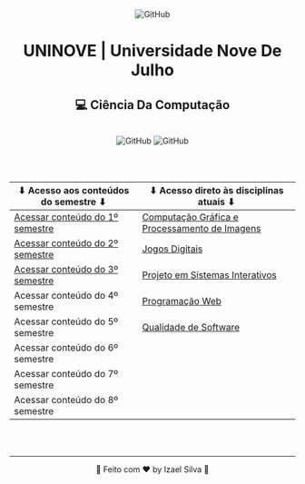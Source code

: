 <div align="center">
   <img alt="GitHub" src="https://www.uninove.br/logo-uninove.svg"/>

   <h1>UNINOVE | Universidade Nove De Julho</h1>
   <h2>💻 Ciência Da Computação</h2>

   <br>

   <div align="center">
      <img alt="GitHub" src="https://img.shields.io/github/license/Ias4g/take-home-coding-challenge?color=%2323BFD0&logoColor=%230F0F0F"/>
      <img alt="GitHub" src="https://img.shields.io/badge/PRs-welcome-23BFD0" />
   </div>

   <br><br>

   | ⬇ Acesso aos conteúdos do semestre ⬇ | ⬇ Acesso direto às disciplinas atuais ⬇                         |
   |-----------------------------------------------|-----------------------------------------------------------------|
   | [Acessar conteúdo do 1º semestre](./2022/1/)  | [Computação Gráfica e Processamento de Imagens](./2023/1/cgpi/) |
   | [Acessar conteúdo do 2º semestre](./2022/2/)  | [Jogos Digitais](./2023/1/jd/)                                  |
   | [Acessar conteúdo do 3º semestre](./2023/1/)  | [Projeto em Sistemas Interativos](./2023/1/psi/)                |
   | Acessar conteúdo do 4º semestre               | [Programação Web](./2023/1/pw/)                                 |
   | Acessar conteúdo do 5º semestre               | [Qualidade de Software](./2023/1/qs/)                           |
   | Acessar conteúdo do 6º semestre               |                                                                 |
   | Acessar conteúdo do 7º semestre               |                                                                 |
   | Acessar conteúdo do 8º semestre               |                                                                 |

   <br><br>

   <hr>

   👋 Feito com ♥ by Izael Silva 👋
</div>
